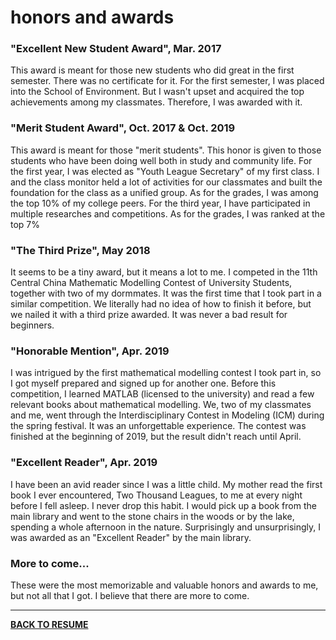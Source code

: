 # honors and awards

### "Excellent New Student Award", Mar. 2017

This award is meant for those new students who did great in the first semester. There was no certificate for it. For the first semester, I was placed into the School of Environment. But I wasn't upset and acquired the top achievements among my classmates. Therefore, I was awarded with it.

### "Merit Student Award", Oct. 2017 & Oct. 2019

This award is meant for those "merit students". This honor is given to those students who have been doing well both in study and community life. For the first year, I was elected as "Youth League Secretary" of my first class. I and the class monitor held a lot of activities for our classmates and built the foundation for the class as a unified group. As for the grades, I was among the top 10% of my college peers. For the third year, I have participated in multiple researches and competitions. As for the grades, I was ranked at the top 7%

### "The Third Prize", May 2018

It seems to be a tiny award, but it means a lot to me. I competed in the 11th Central China Mathematic Modelling Contest of University Students, together with two of my dormmates. It was the first time that I took part in a similar competition. We literally had no idea of how to finish it before, but we nailed it with a third prize awarded. It was never a bad result for beginners.

### "Honorable Mention", Apr. 2019

I was intrigued by the first mathematical modelling contest I took part in, so I got myself prepared and signed up for another one. Before this competition, I learned MATLAB (licensed to the university) and read a few
relevant books about mathematical modelling. We, two of my classmates and me, went through the Interdisciplinary Contest in Modeling (ICM) during the spring festival. It was an unforgettable experience. The contest was finished at the beginning of 2019, but the result didn't reach until April. 

### "Excellent Reader", Apr. 2019

I have been an avid reader since I was a little child. My mother read the first book I ever encountered, Two Thousand Leagues, to me at every night before I fell asleep. I never drop this habit. I would pick up a book from the main library and went to the stone chairs in the woods or by the lake, spending a whole afternoon in the nature. Surprisingly and unsurprisingly, I was awarded as an "Excellent Reader" by the main library.

### More to come...

These were the most memorizable and valuable honors and awards to me, but not all that I got. I believe that there are more to come.

---

<b><a href="../resume.html">BACK TO RESUME</a></b>
